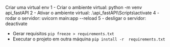 Criar uma virtual env
1 - Criar o ambiente virtual: python -m venv api_fastAPI
2 - Ativar o ambiente virtual: .\api_fastAPI\Scripts\activate
4 - rodar o servidor: uvicorn main:app --reload
5 - desligar o servidor: deactivate

- Gerar requisitos ```pip freeze > requirements.txt```
- Executar o projeto em outra máquina ```pip install -r  requirements.txt```